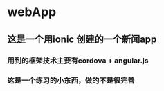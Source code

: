 webApp
==========================

 这是一个用ionic 创建的一个新闻app
-------------------------------
### 用到的框架技术主要有cordova + angular.js

### 这是一个练习的小东西，做的不是很完善